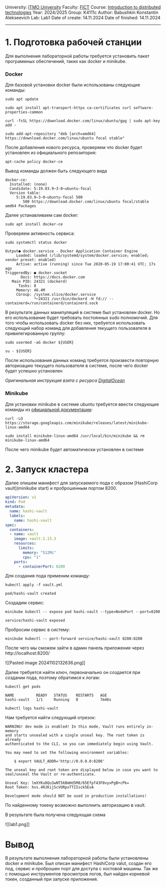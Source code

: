 
University: [ITMO University](https://itmo.ru/ru/)
Faculty: [FICT](https://fict.itmo.ru)
Course: [Introduction to distributed technologies](https://github.com/itmo-ict-faculty/introduction-to-distributed-technologies)
Year: 2024/2025
Group: K4111c
Author: Babushkin Konstantin Alekseevich
Lab: Lab1
Date of create: 14.11.2024
Date of finished: 14.11.2024

---
# 1. Подготовка рабочей станции

Для выполнения лабораторной работы требуется установить пакет программных обеспечений, таких как docker и minikube.

### Docker

Для базовой установки docker были использованы следующие команды:
```
sudo apt update
```

```
sudo apt install apt-transport-https ca-certificates curl software-properties-common
```

```
curl -fsSL https://download.docker.com/linux/ubuntu/gpg | sudo apt-key add -
```

```
sudo add-apt-repository "deb [arch=amd64] https://download.docker.com/linux/ubuntu focal stable"
```

После добавления нового ресурса, проверяем что docker будет установлен из официального репозитория:
```
apt-cache policy docker-ce
```
Вывод команды должен быть следующего вида
```
docker-ce:
  Installed: (none)
  Candidate: 5:19.03.9~3-0~ubuntu-focal
  Version table:
     5:19.03.9~3-0~ubuntu-focal 500
        500 https://download.docker.com/linux/ubuntu focal/stable amd64 Packages
```
Далее устанавливаем сам docker:
```
sudo apt install docker-ce
```
Проверяем активность сервиса:
```
sudo systemctl status docker
```

```
Output● docker.service - Docker Application Container Engine
     Loaded: loaded (/lib/systemd/system/docker.service; enabled; vendor preset: enabled)
     Active: active (running) since Tue 2020-05-19 17:00:41 UTC; 17s ago
TriggeredBy: ● docker.socket
       Docs: https://docs.docker.com
   Main PID: 24321 (dockerd)
      Tasks: 8
     Memory: 46.4M
     CGroup: /system.slice/docker.service
             └─24321 /usr/bin/dockerd -H fd:// --containerd=/run/containerd/containerd.sock
```

В результате данных манипуляций в системе был установлен docker. Но его использование будет требовать постоянных sudo полномочий. Для того чтобы использовать docker без них, требуется использовать следующий набор команд для добавления текущего пользователя в привилегированную группу:
```
sudo usermod -aG docker ${USER}
```

```
su - ${USER}
```

После использования данных команд требуется произвести повторную авторизацию текущего пользователя в системе, после чего docker будет успешно установлен

*Оригинальная инструкция взята с ресурса [DigitalOcean](https://www.digitalocean.com/community/tutorials/how-to-install-and-use-docker-on-ubuntu-20-04)*

### Minikube

Для установки minikube в системе ubuntu требуется ввести следующие команды из [официальной документации](https://minikube.sigs.k8s.io/docs/start/?arch=%2Flinux%2Fx86-64%2Fstable%2Fbinary+download):

```
curl -LO https://storage.googleapis.com/minikube/releases/latest/minikube-linux-amd64
```
```
sudo install minikube-linux-amd64 /usr/local/bin/minikube && rm minikube-linux-amd64
```

После чего minikube будет автоматически установлен в системе

# 2. Запуск кластера

Далее опишем манифест для запускаемого пода c образом [HashiCorp vault](minikube start) и проброшенным портом 8200.

```yml
apiVersion: v1
kind: Pod
metadata:
  name: hashi-vault
  labels:
    name: hashi-vault
spec:
  containers:
  - name: vault
    image: vault:1.13.3
    resources:
      limits:
        memory: "512Mi"
        cpu: "1"
    ports:
      - containerPort: 8200
```

Для создания пода применим команду:
```
kubectl apply -f vault.yml
```

```
pod/hashi-vault created
```

Создадим сервис:
```
minikube kubectl -- expose pod hashi-vault --type=NodePort --port=8200
```

```
service/hashi-vault exposed
```

Пробросим сервис в систему:
```
minikube kubectl -- port-forward service/hashi-vault 8200:8200
```

После чего мы сможем зайти в админ панель приложения через http://localhost:8200/

![[Pasted image 20241102132636.png]]

Далее требуется найти ключ, первоначально он создается при создании пода, поэтому обратимся к логам:
```
kubectl get pods
```

```
NAME          READY   STATUS    RESTARTS   AGE
hashi-vault   1/1     Running   0          7m46s
```

```
kubectl logs hashi-vault
```

Нам требуется найти следующий отрезок:

```
WARNING! dev mode is enabled! In this mode, Vault runs entirely in-memory
and starts unsealed with a single unseal key. The root token is already
authenticated to the CLI, so you can immediately begin using Vault.

You may need to set the following environment variables:

    $ export VAULT_ADDR='http://0.0.0.0:8200'

The unseal key and root token are displayed below in case you want to
seal/unseal the Vault or re-authenticate.

Unseal Key: lmXYKu8Qu3wNT5kBmHd5M8/65Efpf43F0vyxPgB+cPk=
Root Token: hvs.4RJKijScVURpxTTIIsck5EvA

Development mode should NOT be used in production installations!
```

По найденному токену возможно выполнить авторизацию в vault.

В результате была получена следующая схема

![[lab1.png]]

# Вывод

В результате выполнения лабораторной работы были установлены docker и minikube. Был описан манифест HashiCorp valut, создан его под, сервис и проброшен порт для доступа с хостовой машины. Так же с помощью инструментов просмотров логов, был найден корневой токен, созданный при запуске приложения.
